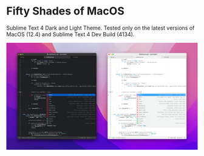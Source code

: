 # Fifty Shades of MacOS

Sublime Text 4 Dark and Light Theme. Tested only on the latest versions of MacOS (12.4) and Sublime Text 4 Dev Build (4134). 

<img src="screenshot.png" alt="Alt text" title="Optional title">

